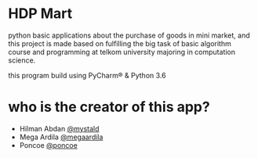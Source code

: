 # HDP Mart
python basic applications about the purchase of goods in mini market, and this project is made based on fulfilling the big task of basic algorithm course and programming at telkom university majoring in computation science.

this program build using PyCharm® & Python 3.6

# who is the creator of this app?
- Hilman Abdan [@mystald](https://github.com/mystald)
- Mega Ardila [@megaardila](https://github.com/megaardila)
- Poncoe [@poncoe](https://github.com/poncoe)
